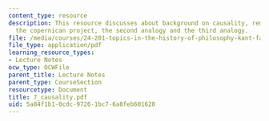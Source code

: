 ```yaml
---
content_type: resource
description: This resource discusses about background on causality, reminder about
  the copernican project, the second analogy and the third analogy.
file: /media/courses/24-201-topics-in-the-history-of-philosophy-kant-fall-2005/5a84f1b10cdc97261bc76a8feb601628_7_causality.pdf
file_type: application/pdf
learning_resource_types:
- Lecture Notes
ocw_type: OCWFile
parent_title: Lecture Notes
parent_type: CourseSection
resourcetype: Document
title: 7_causality.pdf
uid: 5a84f1b1-0cdc-9726-1bc7-6a8feb601628
---
```

